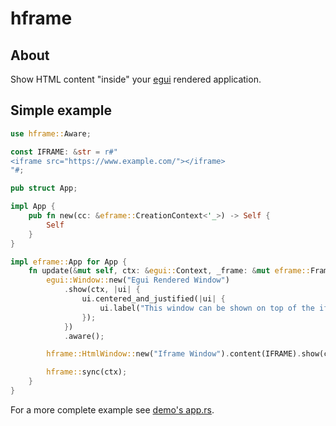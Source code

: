 # hframe

## About

Show HTML content "inside" your [egui](https://github.com/emilk/egui) rendered application.

## Simple example

```rust
use hframe::Aware;

const IFRAME: &str = r#"
<iframe src="https://www.example.com/"></iframe>
"#;

pub struct App;

impl App {
    pub fn new(cc: &eframe::CreationContext<'_>) -> Self {
        Self
    }
}

impl eframe::App for App {
    fn update(&mut self, ctx: &egui::Context, _frame: &mut eframe::Frame) {
        egui::Window::new("Egui Rendered Window")
            .show(ctx, |ui| {
                ui.centered_and_justified(|ui| {
                    ui.label("This window can be shown on top of the iframe thanks to `.aware()`");
                });
            })
            .aware();

        hframe::HtmlWindow::new("Iframe Window").content(IFRAME).show(ctx);

        hframe::sync(ctx);
    }
}
```

For a more complete example see [demo's app.rs](https://github.com/noxware/hframe/blob/master/examples/demo/src/app.rs).
